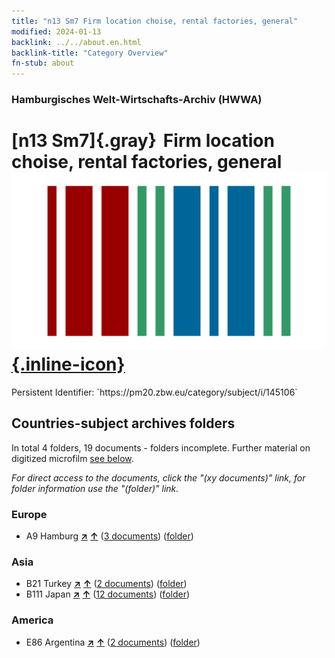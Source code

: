 ```yaml
---
title: "n13 Sm7 Firm location choise, rental factories, general"
modified: 2024-01-13
backlink: ../../about.en.html
backlink-title: "Category Overview"
fn-stub: about
---
```


### Hamburgisches Welt-Wirtschafts-Archiv (HWWA)

# [n13 Sm7]{.gray}&#8201; Firm location choise, rental factories, general &#160; [![Wikidata](/images/Wikidata-logo.svg "Wikidata"){.inline-icon}](http://www.wikidata.org/entity/Q104710577)

<div class="hint">Persistent Identifier: `https://pm20.zbw.eu/category/subject/i/145106`</div>







## Countries-subject archives folders







In total 4 folders, 19 documents - folders incomplete. Further material on digitized microfilm [see below](#filmsections).

_For direct access to the documents, click the "(xy documents)" link, for folder information use the "(folder)" link._



### Europe

- A9 Hamburg [**&nearr;**](../../../geo/i/140905/about.en.html "Hamburg (all folders)") [**&uarr;**](../../../geo/about.en.html#A9 "Country category system") (<a href="https://pm20.zbw.eu/iiifview/folder/sh/140905,145106" title="about: Hamburg : Firm location choise, rental factories, general" target="_blank">3 documents</a>) ([folder](../../../../folder/sh/1409xx/140905/1451xx/145106/about.en.html))

### Asia

- B21 Turkey [**&nearr;**](../../../geo/i/141111/about.en.html "Turkey (all folders)") [**&uarr;**](../../../geo/about.en.html#B21 "Country category system") (<a href="https://pm20.zbw.eu/iiifview/folder/sh/141111,145106" title="about: Turkey : Firm location choise, rental factories, general" target="_blank">2 documents</a>) ([folder](../../../../folder/sh/1411xx/141111/1451xx/145106/about.en.html))
- B111 Japan [**&nearr;**](../../../geo/i/141272/about.en.html "Japan (all folders)") [**&uarr;**](../../../geo/about.en.html#B111 "Country category system") (<a href="https://pm20.zbw.eu/iiifview/folder/sh/141272,145106" title="about: Japan : Firm location choise, rental factories, general" target="_blank">12 documents</a>) ([folder](../../../../folder/sh/1412xx/141272/1451xx/145106/about.en.html))

### America

- E86 Argentina [**&nearr;**](../../../geo/i/141692/about.en.html "Argentina (all folders)") [**&uarr;**](../../../geo/about.en.html#E86 "Country category system") (<a href="https://pm20.zbw.eu/iiifview/folder/sh/141692,145106" title="about: Argentina : Firm location choise, rental factories, general" target="_blank">2 documents</a>) ([folder](../../../../folder/sh/1416xx/141692/1451xx/145106/about.en.html))



<a id="filmsections" />













